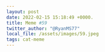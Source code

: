 ```yaml
---
layout: post
date: 2022-02-15 15:18:49 +0000.
title: Meme #59
twitter_author: "@RyanMS77"
local_file: /assets/images/59.jpeg
tags: cat-meme
---
```

